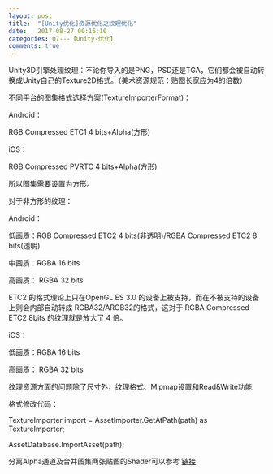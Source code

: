 ```yaml
---
layout: post
title:  "[Unity优化]资源优化之纹理优化"
date:   2017-08-27 00:16:10
categories: 07---【Unity-优化】
comments: true
---
```


Unity3D引擎处理纹理：不论你导入的是PNG，PSD还是TGA，它们都会被自动转换成Unity自己的Texture2D格式。（美术资源规范：贴图长宽应为4的倍数）

不同平台的图集格式选择方案(TextureImporterFormat)：

Android：

RGB Compressed ETC1 4 bits+Alpha(方形)

iOS：

RGB Compressed PVRTC 4 bits+Alpha(方形)

所以图集需要设置为方形。

对于非方形的纹理：

Android：

低画质：RGB Compressed ETC2 4 bits(非透明)/RGBA Compressed ETC2 8 bits(透明)

中画质：RGBA 16 bits

高画质： RGBA 32 bits

ETC2 的格式理论上只在OpenGL ES 3.0 的设备上被支持，而在不被支持的设备上则会内部自动转成 RGBA32/ARGB32的格式，这对于 RGBA Compressed ETC2 8bits 的纹理就是放大了 4 倍。

iOS：

低画质：RGBA 16 bits

高画质： RGBA 32 bits

纹理资源方面的问题除了尺寸外，纹理格式、Mipmap设置和Read&Write功能

格式修改代码：

TextureImporter import = AssetImporter.GetAtPath(path) as TextureImporter;

AssetDatabase.ImportAsset(path);

分离Alpha通道及合并图集两张贴图的Shader可以参考 [链接](http://www.cnblogs.com/jietian331/p/5167422.html)